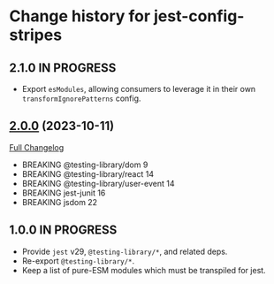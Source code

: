# Change history for jest-config-stripes

## 2.1.0 IN PROGRESS

* Export `esModules`, allowing consumers to leverage it in their own `transformIgnorePatterns` config.

## [2.0.0](https://github.com/folio-org/eslint-config-stripes/tree/v2.0.0) (2023-10-11)
[Full Changelog](https://github.com/folio-org/eslint-config-stripes/compare/v1.0.0...v2.0.0)

* BREAKING @testing-library/dom 9
* BREAKING @testing-library/react 14
* BREAKING @testing-library/user-event 14
* BREAKING jest-junit 16
* BREAKING jsdom 22

## 1.0.0 IN PROGRESS

* Provide `jest` v29, `@testing-library/*`, and related deps.
* Re-export `@testing-library/*`.
* Keep a list of pure-ESM modules which must be transpiled for jest.
